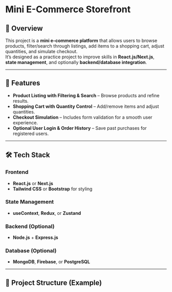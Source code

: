 # Mini E-Commerce Storefront

## 📌 Overview
This project is a **mini e-commerce platform** that allows users to browse products, filter/search through listings, add items to a shopping cart, adjust quantities, and simulate checkout.  
It’s designed as a practice project to improve skills in **React.js/Next.js**, **state management**, and optionally **backend/database integration**.

---

## 🚀 Features
- **Product Listing with Filtering & Search** – Browse products and refine results.
- **Shopping Cart with Quantity Control** – Add/remove items and adjust quantities.
- **Checkout Simulation** – Includes form validation for a smooth user experience.
- **Optional User Login & Order History** – Save past purchases for registered users.

---

## 🛠 Tech Stack

### Frontend
- **React.js** or **Next.js**  
- **Tailwind CSS** or **Bootstrap** for styling

### State Management
- **useContext**, **Redux**, or **Zustand**

### Backend (Optional)
- **Node.js** + **Express.js**

### Database (Optional)
- **MongoDB**, **Firebase**, or **PostgreSQL**

---

## 📂 Project Structure (Example)
